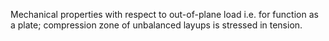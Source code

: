 ﻿Mechanical properties with respect to out-of-plane load i.e. for function as a plate; compression zone of unbalanced layups is stressed in tension.
